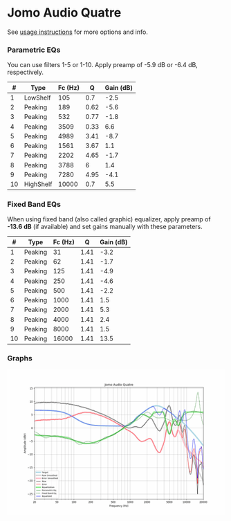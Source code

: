 # Jomo Audio Quatre
See [usage instructions](https://github.com/jaakkopasanen/AutoEq#usage) for more options and info.

### Parametric EQs
You can use filters 1-5 or 1-10. Apply preamp of -5.9 dB or -6.4 dB, respectively.

|   # | Type      |   Fc (Hz) |    Q |   Gain (dB) |
|-----|-----------|-----------|------|-------------|
|   1 | LowShelf  |       105 | 0.7  |        -2.5 |
|   2 | Peaking   |       189 | 0.62 |        -5.6 |
|   3 | Peaking   |       532 | 0.77 |        -1.8 |
|   4 | Peaking   |      3509 | 0.33 |         6.6 |
|   5 | Peaking   |      4989 | 3.41 |        -8.7 |
|   6 | Peaking   |      1561 | 3.67 |         1.1 |
|   7 | Peaking   |      2202 | 4.65 |        -1.7 |
|   8 | Peaking   |      3788 | 6    |         1.4 |
|   9 | Peaking   |      7280 | 4.95 |        -4.1 |
|  10 | HighShelf |     10000 | 0.7  |         5.5 |

### Fixed Band EQs
When using fixed band (also called graphic) equalizer, apply preamp of **-13.6 dB** (if available) and set gains manually with these parameters.

|   # | Type    |   Fc (Hz) |    Q |   Gain (dB) |
|-----|---------|-----------|------|-------------|
|   1 | Peaking |        31 | 1.41 |        -3.2 |
|   2 | Peaking |        62 | 1.41 |        -1.7 |
|   3 | Peaking |       125 | 1.41 |        -4.9 |
|   4 | Peaking |       250 | 1.41 |        -4.6 |
|   5 | Peaking |       500 | 1.41 |        -2.2 |
|   6 | Peaking |      1000 | 1.41 |         1.5 |
|   7 | Peaking |      2000 | 1.41 |         5.3 |
|   8 | Peaking |      4000 | 1.41 |         2.4 |
|   9 | Peaking |      8000 | 1.41 |         1.5 |
|  10 | Peaking |     16000 | 1.41 |        13.5 |

### Graphs
![](./Jomo%20Audio%20Quatre.png)
